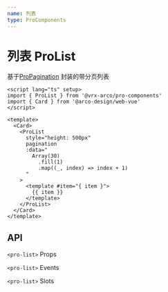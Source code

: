 ```yaml
---
name: 列表
type: ProComponents
---
```


<script lang="ts" setup>
    import {ProList} from '@vrx-arco/pro-components'
    import {Card} from '@arco-design/web-vue'
</script>

# 列表 ProList

基于[ProPagination](/modules/ProPagination) 封装的带分页列表

<Card>
    <ProList
      style="height: 500px"
      pagination
      :data="
        Array(30)
          .fill(1)
          .map((_, index) => index + 1)
      "
    >
      <template #item="{ item }">
        {{ item }}
      </template>
    </ProList>
  </Card>

```vue
<script lang="ts" setup>
import { ProList } from '@vrx-arco/pro-components'
import { Card } from '@arco-design/web-vue'
</script>

<template>
  <Card>
    <ProList
      style="height: 500px"
      pagination
      :data="
        Array(30)
          .fill(1)
          .map((_, index) => index + 1)
      "
    >
      <template #item="{ item }">
        {{ item }}
      </template>
    </ProList>
  </Card>
</template>
```

## API

`<pro-list>` Props

<ApiTable>
    <ApiTableLine prop="data" desc="数据源" type="array"  default="[]" />
    <ApiTableLine prop="pagination" desc="分页参数 false或不使用该参数将隐藏分页组件" type="true|ProPaginationOption" default="{pageNum:1,pageSize:10,total:0}"  />
    <ApiTableLine prop="paginationProps" desc="分页组件入参" type="请参考arco-design-vue pagination API" typeLink="https://arco.design/vue/component/pagination#API" default="{}"  />
    <ApiTableLine prop="bordered" desc="是否显示边框" type="boolean"  default="true"  />
    <ApiTableLine prop="split" desc="是否显示分割线" type="boolean"  default="true"  />
    <ApiTableLine prop="loading" desc="列表加载状态" type="boolean"  default="false"  />
    <ApiTableLine prop="hoverable" desc="列表项是否有反馈" type="boolean"  default="false"  />
    <ApiTableLine prop="bottomOffset" desc="距离底部多少时触发触底事件" type="number"  default="0"  />
    <ApiTableLine prop="virtualList" desc="是否开启虚拟列表，需保证gridProps选项未使用" type="boolean"  default="false"  />
    <ApiTableLine prop="gridProps" desc="栅格布局配置" type="object"  default="-"  />
    <ApiTableLine prop="rowKey" desc="等同于 v-for的 key，用于性能优化" type="string"  default="-"  />
    <ApiTableLine prop="dataKey" desc="根据数据key值筛选每个列表项获取的数据，可传递类似 'res.data.data' 的路径字符串" type="string"  default="-"  />
    <ApiTableLine prop="maxHeight" desc="受控的列表的最大高度" type="number"  default="-"  />
</ApiTable>

`<pro-list>` Events

<EventTable>
    <EventTableLine event="scroll" desc="列表滚动时触发"/>
    <EventTableLine event="reachBottom" desc="当列表到达底部时触发"/>
    <EventTableLine event="pageChange" desc="表格分页发生改变时触发" attr="(page: number) =>void"/>
    <EventTableLine event="pageSizeChange" desc="表格每页数据数量发生改变时触发" attr="(pageSize: number) =>void"/>
</EventTable>

`<pro-list>` Slots

<SlotTable>
    <SlotTableLine slot="item" desc="列表当项渲染插槽" attr="{item:any,index:number}" />
</SlotTable>

